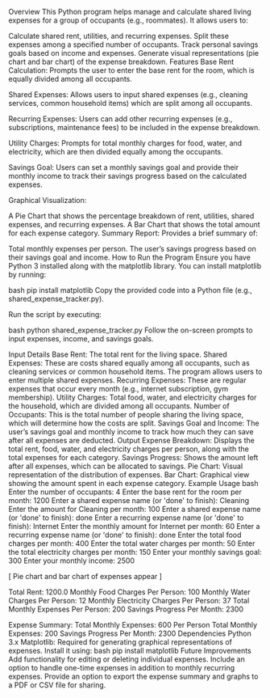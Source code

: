 Overview
This Python program helps manage and calculate shared living expenses for a group of occupants (e.g., roommates). It allows users to:

Calculate shared rent, utilities, and recurring expenses.
Split these expenses among a specified number of occupants.
Track personal savings goals based on income and expenses.
Generate visual representations (pie chart and bar chart) of the expense breakdown.
Features
Base Rent Calculation: Prompts the user to enter the base rent for the room, which is equally divided among all occupants.

Shared Expenses: Allows users to input shared expenses (e.g., cleaning services, common household items) which are split among all occupants.

Recurring Expenses: Users can add other recurring expenses (e.g., subscriptions, maintenance fees) to be included in the expense breakdown.

Utility Charges: Prompts for total monthly charges for food, water, and electricity, which are then divided equally among the occupants.

Savings Goal: Users can set a monthly savings goal and provide their monthly income to track their savings progress based on the calculated expenses.

Graphical Visualization:

A Pie Chart that shows the percentage breakdown of rent, utilities, shared expenses, and recurring expenses.
A Bar Chart that shows the total amount for each expense category.
Summary Report: Provides a brief summary of:

Total monthly expenses per person.
The user’s savings progress based on their savings goal and income.
How to Run the Program
Ensure you have Python 3 installed along with the matplotlib library. You can install matplotlib by running:

bash
pip install matplotlib
Copy the provided code into a Python file (e.g., shared_expense_tracker.py).

Run the script by executing:

bash
python shared_expense_tracker.py
Follow the on-screen prompts to input expenses, income, and savings goals.

Input Details
Base Rent: The total rent for the living space.
Shared Expenses: These are costs shared equally among all occupants, such as cleaning services or common household items. The program allows users to enter multiple shared expenses.
Recurring Expenses: These are regular expenses that occur every month (e.g., internet subscription, gym membership).
Utility Charges: Total food, water, and electricity charges for the household, which are divided among all occupants.
Number of Occupants: This is the total number of people sharing the living space, which will determine how the costs are split.
Savings Goal and Income: The user’s savings goal and monthly income to track how much they can save after all expenses are deducted.
Output
Expense Breakdown: Displays the total rent, food, water, and electricity charges per person, along with the total expenses for each category.
Savings Progress: Shows the amount left after all expenses, which can be allocated to savings.
Pie Chart: Visual representation of the distribution of expenses.
Bar Chart: Graphical view showing the amount spent in each expense category.
Example Usage
bash
Enter the number of occupants: 4
Enter the base rent for the room per month: 1200
Enter a shared expense name (or 'done' to finish): Cleaning
Enter the amount for Cleaning per month: 100
Enter a shared expense name (or 'done' to finish): done
Enter a recurring expense name (or 'done' to finish): Internet
Enter the monthly amount for Internet per month: 60
Enter a recurring expense name (or 'done' to finish): done
Enter the total food charges per month: 400
Enter the total water charges per month: 50
Enter the total electricity charges per month: 150
Enter your monthly savings goal: 300
Enter your monthly income: 2500

[ Pie chart and bar chart of expenses appear ]

Total Rent: 1200.0
Monthly Food Charges Per Person: 100
Monthly Water Charges Per Person: 12
Monthly Electricity Charges Per Person: 37
Total Monthly Expenses Per Person: 200
Savings Progress Per Month: 2300

Expense Summary:
Total Monthly Expenses: 600
Per Person Total Monthly Expenses: 200
Savings Progress Per Month: 2300
Dependencies
Python 3.x
Matplotlib: Required for generating graphical representations of expenses. Install it using:
bash
pip install matplotlib
Future Improvements
Add functionality for editing or deleting individual expenses.
Include an option to handle one-time expenses in addition to monthly recurring expenses.
Provide an option to export the expense summary and graphs to a PDF or CSV file for sharing.
